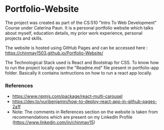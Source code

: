 # Portfolio-Website

The project was created as part of the CS:510 "Intro To Web Development" Course under Caterina Paun. It is a personal portfolio website which talks about myself, 
education details, my prior work experience, personal projects and skills.

The website is hosted using GitHub Pages and can be accessed here : https://chinmay1503.github.io/Portfolio-Website/

The Technological Stack used is React and Bootstrap for CSS.
To know how to run the project locally open the "Readme.md" file present in portfolio-app folder.
Basically it contains isntructions on how to run a react app locally.

### References

- https://www.npmjs.com/package/react-multi-carousel
- https://dev.to/yuribenjamin/how-to-deploy-react-app-in-github-pages-2a1f
- Note: The comments in References section on the website is taken from recommendations which are present on my LinkedIn Profile (https://www.linkedin.com/in/chinmay15)

